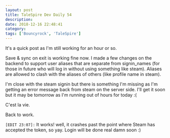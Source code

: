 ```yaml
---
layout: post
title: TaleSpire Dev Daily 54
description:
date: 2018-12-16 22:48:41
category:
tags: ['Bouncyrock', 'TaleSpire']
---
```


It's a quick post as I'm still working for an hour or so.

Save & sync on exit is working fine now. I made a few changes on the backend to support user aliases that are separate from signin_names (for those in future who will log in without using something like steam). Aliases are allowed to clash with the aliases of others (like profile name in steam).

I'm close with the steam signin but there is something I'm missing as I'm getting an error message back from steam on the server side. I'll get it soon but it may be tomorrow as I'm running out of hours for today :(

C'est la vie.

Back to work.

`[EDIT 23:07]:` It works! well, it crashes past the point where Steam has accepted the token, so yay. Login will be done real damn soon :)
